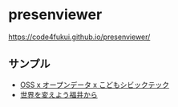 # presenviewer
 
https://code4fukui.github.io/presenviewer/

## サンプル

- [OSS x オープンデータ x こどもシビックテック](https://code4fukui.github.io/presenviewer/#https://taisukef.github.io/presen/opendata/20220323-OSSX-civictech/20220323-OSSX-civictech.json)
- [世界を変えよう福井から](https://code4fukui.github.io/presenviewer/#https://taisukef.github.io/presen/opendata/20220224-koshigaku/20220224-koshigaku.json)
